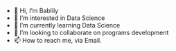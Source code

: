 - 👋 Hi, I’m Bablily
- 👀 I’m interested in Data Science
- 🌱 I’m currently learning Data Science
- 💞️ I’m looking to collaborate on programs development
- 📫 How to reach me, via Email.

<!---
Bablily/Bablily is a ✨ special ✨ repository because its `README.md` (this file) appears on your GitHub profile.
You can click the Preview link to take a look at your changes.
--->
